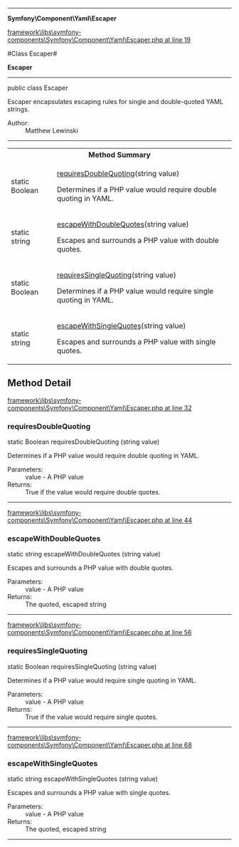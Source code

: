 

- - -

**Symfony\Component\Yaml\Escaper**


<a href="https://github.com/JeyDotC/Hirudo/blob/master/framework/libs/symfony-components/Symfony/Component/Yaml/Escaper.php#L19" >framework\libs\symfony-components\Symfony\Component\Yaml\Escaper.php at line 19</a>

#Class Escaper#

**Escaper**




- - -

<p class="signature"><span class='k'>public  class</span> <span class='nx'>Escaper</span></p>

<div class="comment" id="overview_description"><p>Escaper encapsulates escaping rules for single and double-quoted
YAML strings.</p></div>

<dl>
<dt>Author:</dt>
<dd>Matthew Lewinski <matthew@lewinski.org></dd>
</dl>


- - -

<table id="summary_method">
<tr><th colspan="2">Method Summary</th></tr>
<tr>
<td><span class='k'>static </span> <span class='nx'>Boolean</span></td>
<td class="description"><p class="name"><a href="#requiresdoublequoting">requiresDoubleQuoting</a>(string value)</p><p class="description">Determines if a PHP value would require double quoting in YAML.</p></td>
</tr>
<tr>
<td><span class='k'>static </span> <span class='nx'>string</span></td>
<td class="description"><p class="name"><a href="#escapewithdoublequotes">escapeWithDoubleQuotes</a>(string value)</p><p class="description">Escapes and surrounds a PHP value with double quotes.</p></td>
</tr>
<tr>
<td><span class='k'>static </span> <span class='nx'>Boolean</span></td>
<td class="description"><p class="name"><a href="#requiressinglequoting">requiresSingleQuoting</a>(string value)</p><p class="description">Determines if a PHP value would require single quoting in YAML.</p></td>
</tr>
<tr>
<td><span class='k'>static </span> <span class='nx'>string</span></td>
<td class="description"><p class="name"><a href="#escapewithsinglequotes">escapeWithSingleQuotes</a>(string value)</p><p class="description">Escapes and surrounds a PHP value with single quotes.</p></td>
</tr>
</table>

<h2 id="detail_method">Method Detail</h2>

<a href="https://github.com/JeyDotC/Hirudo/blob/master/framework/libs/symfony-components/Symfony/Component/Yaml/Escaper.php#L32" >framework\libs\symfony-components\Symfony\Component\Yaml\Escaper.php at line 32</a>

<h3 id="requiresDoubleQuoting()">requiresDoubleQuoting</h3>
<span class='k'>static </span> <span class='nx'>Boolean</span> <span class='nf'>requiresDoubleQuoting</span> (string value)

<div class="details">
<p>Determines if a PHP value would require double quoting in YAML.</p><dl>
<dt>Parameters:</dt>
<dd>value - A PHP value</dd>
<dt>Returns:</dt>
<dd>True if the value would require double quotes.</dd>
</dl>

</div>

- - -


<a href="https://github.com/JeyDotC/Hirudo/blob/master/framework/libs/symfony-components/Symfony/Component/Yaml/Escaper.php#L44" >framework\libs\symfony-components\Symfony\Component\Yaml\Escaper.php at line 44</a>

<h3 id="escapeWithDoubleQuotes()">escapeWithDoubleQuotes</h3>
<span class='k'>static </span> <span class='nx'>string</span> <span class='nf'>escapeWithDoubleQuotes</span> (string value)

<div class="details">
<p>Escapes and surrounds a PHP value with double quotes.</p><dl>
<dt>Parameters:</dt>
<dd>value - A PHP value</dd>
<dt>Returns:</dt>
<dd>The quoted, escaped string</dd>
</dl>

</div>

- - -


<a href="https://github.com/JeyDotC/Hirudo/blob/master/framework/libs/symfony-components/Symfony/Component/Yaml/Escaper.php#L56" >framework\libs\symfony-components\Symfony\Component\Yaml\Escaper.php at line 56</a>

<h3 id="requiresSingleQuoting()">requiresSingleQuoting</h3>
<span class='k'>static </span> <span class='nx'>Boolean</span> <span class='nf'>requiresSingleQuoting</span> (string value)

<div class="details">
<p>Determines if a PHP value would require single quoting in YAML.</p><dl>
<dt>Parameters:</dt>
<dd>value - A PHP value</dd>
<dt>Returns:</dt>
<dd>True if the value would require single quotes.</dd>
</dl>

</div>

- - -


<a href="https://github.com/JeyDotC/Hirudo/blob/master/framework/libs/symfony-components/Symfony/Component/Yaml/Escaper.php#L68" >framework\libs\symfony-components\Symfony\Component\Yaml\Escaper.php at line 68</a>

<h3 id="escapeWithSingleQuotes()">escapeWithSingleQuotes</h3>
<span class='k'>static </span> <span class='nx'>string</span> <span class='nf'>escapeWithSingleQuotes</span> (string value)

<div class="details">
<p>Escapes and surrounds a PHP value with single quotes.</p><dl>
<dt>Parameters:</dt>
<dd>value - A PHP value</dd>
<dt>Returns:</dt>
<dd>The quoted, escaped string</dd>
</dl>

</div>

- - -

